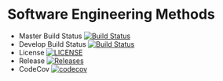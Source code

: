 # Software Engineering Methods

- Master Build Status [![Build Status](https://travis-ci.com/lewisstevenmackenzie/sem_coursework.svg?branch=main)](https://travis-ci.com/lewisstevenmackenzie/sem_coursework)
- Develop Build Status [![Build Status](https://travis-ci.org/lewisstevenmackenzie/sem_coursework.svg?branch=develop)](https://travis-ci.org/lewisstevenmackenzie/sem_coursework)
- License [![LICENSE](https://img.shields.io/github/license/lewisstevenmackenzie/sem_coursework.svg?style=flat-square)](https://github.com/lewisstevenmackenzie/sem_coursework/blob/master/LICENSE)
- Release [![Releases](https://img.shields.io/github/release/lewisstevenmackenzie/sem_coursework/all.svg?style=flat-square)](https://github.com/lewisstevenmackenzie/sem_coursework/releases)
- CodeCov [![codecov](https://codecov.io/gh/lewisstevenmackenzie/sem_coursework/branch/main/graph/badge.svg?token=t6aek89no2)](https://codecov.io/gh/lewisstevenmackenzie/sem_coursework)
